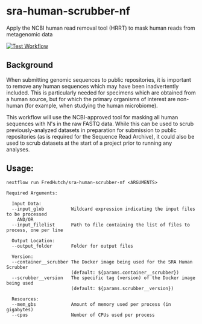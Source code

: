 # sra-human-scrubber-nf
Apply the NCBI human read removal tool (HRRT) to mask human reads from metagenomic data

[![Test Workflow](https://github.com/FredHutch/sra-human-scrubber-nf/actions/workflows/test.yaml/badge.svg)](https://github.com/FredHutch/sra-human-scrubber-nf/actions/workflows/test.yaml)

## Background

When submitting genomic sequences to public repositories, it is important to
remove any human sequences which may have been inadvertently included.
This is particularly needed for specimens which are obtained from a human
source, but for which the primary organisms of interest are non-human
(for example, when studying the human microbiome).

This workflow will use the NCBI-approved tool for masking all human sequences
with N's in the raw FASTQ data.
While this can be used to scrub previously-analyzed datasets in preparation
for submission to public repositories (as is required for the Sequence Read
Archive), it could also be used to scrub datasets at the start of a project
prior to running any analyses.

## Usage:

```
nextflow run FredHutch/sra-human-scrubber-nf <ARGUMENTS>

Required Arguments:

  Input Data:
  --input_glob          Wildcard expression indicating the input files to be processed
    AND/OR
  --input_filelist      Path to file containing the list of files to process, one per line

  Output Location:
  --output_folder       Folder for output files

  Version:
  --container__scrubber The Docker image being used for the SRA Human Scrubber
                        (default: ${params.container__scrubber})
  --scrubber__version   The specific tag (version) of the Docker image being used
                        (default: ${params.scrubber__version})

  Resources:
  --mem_gbs             Amount of memory used per process (in gigabytes)
  --cpus                Number of CPUs used per process
  ```
